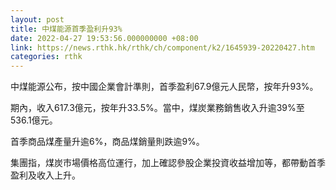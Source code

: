```yaml
---
layout: post
title: 中煤能源首季盈利升93%
date: 2022-04-27 19:53:56.000000000 +08:00
link: https://news.rthk.hk/rthk/ch/component/k2/1645939-20220427.htm
categories: rthk
---
```


中煤能源公布，按中國企業會計準則，首季盈利67.9億元人民幣，按年升93%。

期內，收入617.3億元，按年升33.5%。當中，煤炭業務銷售收入升逾39%至536.1億元。

首季商品煤產量升逾6%，商品煤銷量則跌逾9%。

集團指，煤炭市場價格高位運行，加上確認參股企業投資收益增加等，都帶動首季盈利及收入上升。
